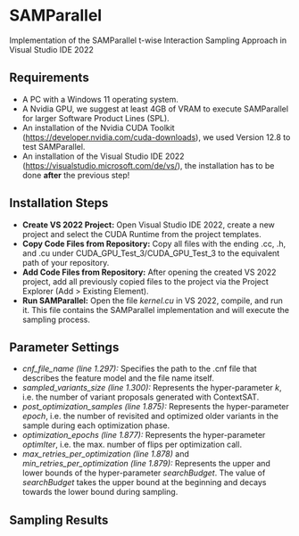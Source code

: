 # SAMParallel
Implementation of the SAMParallel t-wise Interaction Sampling Approach in Visual Studio IDE 2022

## Requirements
- A PC with a Windows 11 operating system.
- A Nvidia GPU, we suggest at least 4GB of VRAM to execute SAMParallel for larger Software Product Lines (SPL).
- An installation of the Nvidia CUDA Toolkit (https://developer.nvidia.com/cuda-downloads), we used Version 12.8 to test SAMParallel.
- An installation of the Visual Studio IDE 2022 (https://visualstudio.microsoft.com/de/vs/), the installation has to be done **after** the previous step!

## Installation Steps
- **Create VS 2022 Project:** Open Visual Studio IDE 2022, create a new project and select the CUDA Runtime from the project templates.
- **Copy Code Files from Repository:** Copy all files with the ending .cc, .h, and .cu under CUDA_GPU_Test_3/CUDA_GPU_Test_3 to the equivalent path of your repository.
- **Add Code Files from Repository:** After opening the created VS 2022 project, add all previously copied files to the project via the Project Explorer (Add > Existing Element).
- **Run SAMParallel:** Open the file *kernel.cu* in VS 2022, compile, and run it. This file contains the SAMParallel implementation and will execute the sampling process.

## Parameter Settings
- *cnf_file_name (line 1.297):* Specifies the path to the .cnf file that describes the feature model and the file name itself.
- *sampled_variants_size (line 1.300):* Represents the hyper-parameter *k*, i.e. the number of variant proposals generated with ContextSAT.
- *post_optimization_samples (line 1.875):* Represents the hyper-parameter *epoch*, i.e. the number of revisited and optimized older variants in the sample during each optimization phase.
- *optimization_epochs (line 1.877):* Represents the hyper-parameter *optimIter*, i.e. the max. number of flips per optimization call.
- *max_retries_per_optimization (line 1.878)* and *min_retries_per_optimization (line 1.879):* Represents the upper and lower bounds of the hyper-parameter *searchBudget*. The value of *searchBudget* takes the upper bound at the beginning and decays towards the lower bound during sampling.

## Sampling Results
